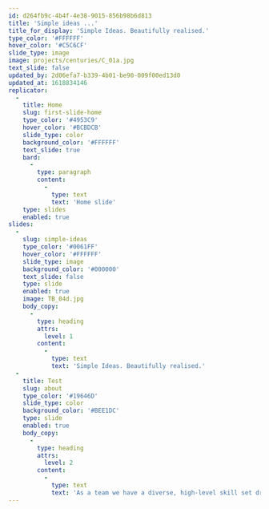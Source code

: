 ```yaml
---
id: d264fb9c-4b4f-4e38-9015-856b98b6d813
title: 'Simple ideas ...'
title_for_display: 'Simple Ideas. Beautifully realised.'
type_color: '#FFFFFF'
hover_color: '#C5C6CF'
slide_type: image
image: projects/centuries/C_01a.jpg
text_slide: false
updated_by: 2d06efa7-b339-4b01-be90-009f00ed13d0
updated_at: 1618834146
replicator:
  -
    title: Home
    slug: first-slide-home
    type_color: '#4953C9'
    hover_color: '#BCBDCB'
    slide_type: color
    background_color: '#FFFFFF'
    text_slide: true
    bard:
      -
        type: paragraph
        content:
          -
            type: text
            text: 'Home slide'
    type: slides
    enabled: true
slides:
  -
    slug: simple-ideas
    type_color: '#0061FF'
    hover_color: '#FFFFFF'
    slide_type: image
    background_color: '#000000'
    text_slide: false
    type: slide
    enabled: true
    image: TB_04d.jpg
    body_copy:
      -
        type: heading
        attrs:
          level: 1
        content:
          -
            type: text
            text: 'Simple Ideas. Beautifully realised.'
  -
    title: Test
    slug: about
    type_color: '#19646D'
    slide_type: color
    background_color: '#BEE1DC'
    type: slide
    enabled: true
    body_copy:
      -
        type: heading
        attrs:
          level: 2
        content:
          -
            type: text
            text: 'As a team we have a diverse, high-level skill set drawn from complimentary disciplines including graphic design and branding, user experience development, database-driven website programming, bespoke software development and digital marketing.'
---
```


